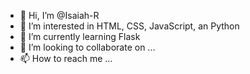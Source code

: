 - 👋 Hi, I’m @Isaiah-R
- 👀 I’m interested in HTML, CSS, JavaScript, an Python
- 🌱 I’m currently learning Flask
- 💞️ I’m looking to collaborate on ...
- 📫 How to reach me ...

<!---
Isaiah-R/Isaiah-R is a ✨ special ✨ repository because its `README.md` (this file) appears on your GitHub profile.
You can click the Preview link to take a look at your changes.
--->
